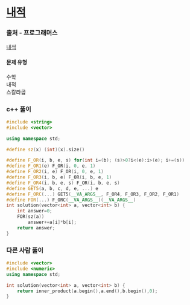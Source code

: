 # [내적](https://school.programmers.co.kr/learn/courses/30/lessons/70128)

### 출처 - 프로그래머스
[내적](https://school.programmers.co.kr/learn/courses/30/lessons/70128)

#### 문제 유형
수학  
내적  
스칼라곱

### c++ 풀이
```c++
#include <string>
#include <vector>

using namespace std;

#define sz(x) (int)(x).size()

#define F_OR(i, b, e, s) for(int i=(b); (s)>0?i<(e):i>(e); i+=(s))
#define F_OR1(e) F_OR(i, 0, e, 1)
#define F_OR2(i, e) F_OR(i, 0, e, 1)
#define F_OR3(i, b, e) F_OR(i, b, e, 1)
#define F_OR4(i, b, e, s) F_OR(i, b, e, s)
#define GET5(a, b, c, d, e, ...) e
#define F_ORC(...) GET5(__VA_ARGS__, F_OR4, F_OR3, F_OR2, F_OR1)
#define FOR(...) F_ORC(__VA_ARGS__)(__VA_ARGS__)
int solution(vector<int> a, vector<int> b) {
    int answer=0;
    FOR(sz(a))
        answer+=a[i]*b[i];
    return answer;
}
```

### 다른 사람 풀이
```c++
#include <vector>
#include <numeric>
using namespace std;

int solution(vector<int> a, vector<int> b) {    
    return inner_product(a.begin(),a.end(),b.begin(),0);
}
```